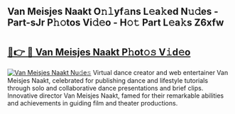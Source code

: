 ## Van Meisjes Naakt O𝚗𝚕yf𝚊ns L𝚎a𝚔ed N𝚞𝚍es - Part-sJr P𝚑𝚘tos Vi𝚍𝚎o - H𝚘𝚝 Part L𝚎a𝚔s Z6xfw

# <h2><a href="http://kfctec1.oniu.top/?m=Van+Meisjes+Naakt">🔗👉 🔴 Van Meisjes Naakt P𝚑ot𝚘𝚜 V𝚒d𝚎o</a></h2>

[![Van Meisjes Naakt Nu𝚍e𝚜](https://i.imgur.com/0qMVB7G.gif)](http://kfctec1.oniu.top/?m=Van+Meisjes+Naakt)
Virtual dance creator and web entertainer Van Meisjes Naakt, celebrated for publishing dance and lifestyle tutorials through solo and collaborative dance presentations and brief clips. Innovative director Van Meisjes Naakt, famed for their remarkable abilities and achievements in guiding film and theater productions.  
